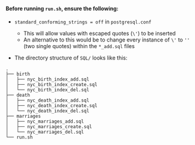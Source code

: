#### Before running `run.sh`, ensure the following:

- `standard_conforming_strings = off` in `postgresql.conf`
  - This will allow values with escaped quotes (`\'`) to be inserted
  - An alternative to this would be to change every instance of `\'` to `''` (two single quotes) 
  within the `*_add.sql` files
   
- The directory structure of `SQL/` looks like this:

```
.
├── birth
│   ├── nyc_birth_index_add.sql
│   ├── nyc_birth_index_create.sql
│   └── nyc_birth_index_del.sql
├── death
│   ├── nyc_death_index_add.sql
│   ├── nyc_death_index_create.sql
│   └── nyc_death_index_del.sql
├── marriages
│   ├── nyc_marriages_add.sql
│   ├── nyc_marriages_create.sql
│   └── nyc_marriages_del.sql
└── run.sh
```